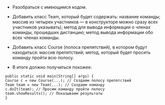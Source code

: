 + Разобраться с имеющимся кодом.
+ Добавить класс Team, который будет содержать:
название команды;
массив из четырех участников — в конструкторе можно сразу всех участников указывать);
метод для вывода информации о членах команды, прошедших дистанцию;
метод вывода информации обо всех членах команды.
+ Добавить класс Course (полоса препятствий), в котором будут находиться:
массив препятствий;
метод, который будет просить команду пройти всю полосу.

+ В итоге должно получиться похожее:
```
public static void main(String[] args) {
Course c = new Course(...); // Создаем полосу препятствий
Team team = new Team(...); // Создаем команду
c.doIt(team); // Просим команду пройти полосу
team.showResults(); // Показываем результаты
}
```
